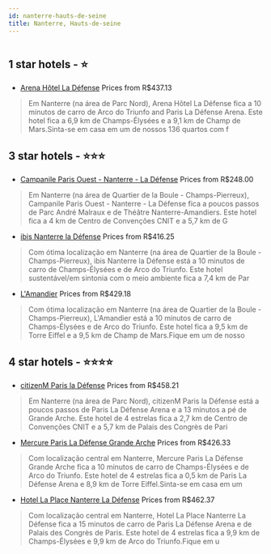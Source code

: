 ```yaml
---
id: nanterre-hauts-de-seine
title: Nanterre, Hauts-de-seine
---
```


<center><img src="https://i.travelapi.com/hotels/18000000/17720000/17710400/17710386/3dd766c4_z.jpg" alt="" /></center>


##  1 star hotels - ⭐️

-    [Arena Hôtel La Défense](https://www.hurb.com/br/aud/https://www.hurb.com/br/hotels/nanterre/arena-hotel-la-defense-HT-EYNK?cmp=18055) Prices from R$437.13
   > Em Nanterre (na área de Parc Nord), Arena Hôtel La Défense fica a 10 minutos de carro de Arco do Triunfo and Paris La Défense Arena.  Este hotel fica a 6,9 km de Champs-Élysées e a 9,1 km de Champ de Mars.Sinta-se em casa em um de nossos 136 quartos com f

##  3 star hotels - ⭐️⭐️⭐️

-    [Campanile Paris Ouest - Nanterre - La Défense](https://www.hurb.com/br/aud/https://www.hurb.com/br/hotels/nanterre/campanile-paris-ouest-nanterre-la-defense-HT-5ATM?cmp=18055) Prices from R$248.00
   > Em Nanterre (na área de Quartier de la Boule - Champs-Pierreux), Campanile Paris Ouest - Nanterre - La Défense fica a poucos passos de Parc André Malraux e de Théâtre Nanterre-Amandiers.  Este hotel fica a 4 km de Centro de Convenções CNIT e a 5,7 km de G
-    [ibis Nanterre la Défense](https://www.hurb.com/br/aud/https://www.hurb.com/br/hotels/nanterre/ibis-nanterre-la-defense-HT-QGKS?cmp=18055) Prices from R$416.25
   > Com ótima localização em Nanterre (na área de Quartier de la Boule - Champs-Pierreux), ibis Nanterre la Défense está a 10 minutos de carro de Champs-Élysées e de Arco do Triunfo.  Este hotel sustentável/em sintonia com o meio ambiente fica a 7,4 km de Par
-    [L'Amandier](https://www.hurb.com/br/aud/https://www.hurb.com/br/hotels/nanterre/l-amandier-HT-MHDY?cmp=18055) Prices from R$429.18
   > Com ótima localização em Nanterre (na área de Quartier de la Boule - Champs-Pierreux), L'Amandier está a 10 minutos de carro de Champs-Élysées e de Arco do Triunfo.  Este hotel fica a 9,5 km de Torre Eiffel e a 9,5 km de Champ de Mars.Fique em um de nosso

##  4 star hotels - ⭐️⭐️⭐️⭐️

-    [citizenM Paris la Défense](https://www.hurb.com/br/aud/https://www.hurb.com/br/hotels/nanterre/citizenm-paris-la-defense-HT-O7EV?cmp=18055) Prices from R$458.21
   > Em Nanterre (na área de Parc Nord), citizenM Paris la Défense está a poucos passos de Paris La Défense Arena e a 13 minutos a pé de Grande Arche.  Este hotel de 4 estrelas fica a 2,7 km de Centro de Convenções CNIT e a 5,7 km de Palais des Congrès de Pari
-    [Mercure Paris La Défense Grande Arche](https://www.hurb.com/br/aud/https://www.hurb.com/br/hotels/nanterre/mercure-paris-la-defense-grande-arche-HT-Z1XC?cmp=18055) Prices from R$426.33
   > Com localização central em Nanterre, Mercure Paris La Défense Grande Arche fica a 10 minutos de carro de Champs-Élysées e de Arco do Triunfo.  Este hotel de 4 estrelas fica a 0,5 km de Paris La Défense Arena e 8,9 km de Torre Eiffel.Sinta-se em casa em um
-    [Hotel La Place Nanterre La Défense](https://www.hurb.com/br/aud/https://www.hurb.com/br/hotels/nanterre/hotel-la-place-nanterre-la-defense-HT-JS8S?cmp=18055) Prices from R$462.37
   > Com localização central em Nanterre, Hotel La Place Nanterre La Défense fica a 15 minutos de carro de Paris La Défense Arena e de Palais des Congrès de Paris.  Este hotel de 4 estrelas fica a 9,9 km de Champs-Élysées e 9,9 km de Arco do Triunfo.Fique em u
